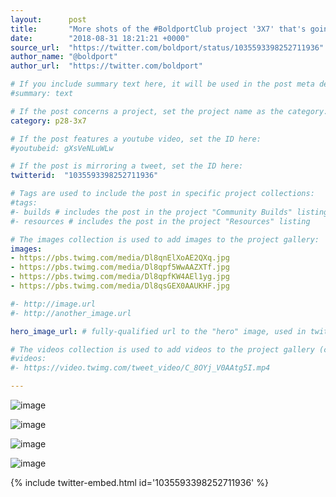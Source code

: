 ```yaml
---
layout:      post
title:       "More shots of the #BoldportClub project '3X7' that's going out in the next couple of weeks."
date:        "2018-08-31 18:21:21 +0000"
source_url:  "https://twitter.com/boldport/status/1035593398252711936"
author_name: "@boldport"
author_url:  "https://twitter.com/boldport"

# If you include summary text here, it will be used in the post meta description instead of an excerpt from the post body
#summary: text

# If the post concerns a project, set the project name as the category:
category: p28-3x7

# If the post features a youtube video, set the ID here:
#youtubeid: gXsVeNLuWLw

# If the post is mirroring a tweet, set the ID here:
twitterid:  "1035593398252711936"

# Tags are used to include the post in specific project collections:
#tags:
#- builds # includes the post in the project "Community Builds" listing
#- resources # includes the post in the project "Resources" listing

# The images collection is used to add images to the project gallery:
images:
- https://pbs.twimg.com/media/Dl8qnElXoAE2QXq.jpg
- https://pbs.twimg.com/media/Dl8qpf5WwAAZXTf.jpg
- https://pbs.twimg.com/media/Dl8qpfKW4AEl1yg.jpg
- https://pbs.twimg.com/media/Dl8qsGEX0AAUKHF.jpg

#- http://image.url
#- http://another_image.url

hero_image_url: # fully-qualified url to the "hero" image, used in twitter cards for example

# The videos collection is used to add videos to the project gallery (currently only mp4):
#videos:
#- https://video.twimg.com/tweet_video/C_8OYj_V0AAtg5I.mp4

---
```


![image](https://pbs.twimg.com/media/Dl8qnElXoAE2QXq.jpg)

![image](https://pbs.twimg.com/media/Dl8qpf5WwAAZXTf.jpg)

![image](https://pbs.twimg.com/media/Dl8qpfKW4AEl1yg.jpg)

![image](https://pbs.twimg.com/media/Dl8qsGEX0AAUKHF.jpg)

{% include twitter-embed.html id='1035593398252711936' %}


